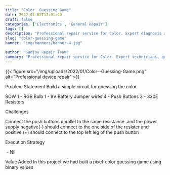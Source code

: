 ```yaml
---
title: "Color  Guessing Game"
date: 2022-01-02T12:01:40
draft: false
categories: ['Electronics', 'General Repair']
tags: []
description: "Professional repair service for Color. Expert diagnosis and quality repairs in Bangalore."
slug: "color-guessing-game"
banner: "img/banners/banner-4.jpg"

author: "Gadjoy Repair Team"
summary: "Professional repair service for Color. Expert technicians, quality parts, warranty included."
---
```


{{< figure src="/img/uploads/2022/01/Color--Guessing-Game.png" alt="Professional device repair" >}}

Problem Statement Build a simple circuit for guessing the color

SOW 1 - RGB Bulb 1 - 9V Battery Jumper wires 4 - Push Buttons 3 - 330E Resisters

Challenges

Connect the push buttons parallel to the same resistance&nbsp; and the power supply negative(-) should connect to the one side of the resister and positive (+) should connect to the top left leg of the push button

Execution Strategy

&nbsp;- Nil

Value Added In this project we had built a pixel-color guessing game using binary values